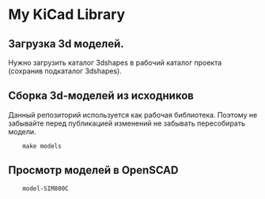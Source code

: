 # My KiCad Library

## Загрузка 3d моделей.

Нужно загрузить каталог 3dshapes в рабочий каталог проекта (сохранив подкаталог 3dshapes).

## Сборка 3d-моделей из исходников

Данный репозиторий используется как рабочая библиотека. Поэтому не забывайте перед публикацией изменений не забывать пересобирать модели.

```
    make models
```

## Просмотр моделей в OpenSCAD

```
    model-SIM800C
```
